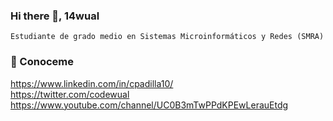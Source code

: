 ### Hi there 👋, 14wual 
```
Estudiante de grado medio en Sistemas Microinformáticos y Redes (SMRA)
```

<div>
  <h3>🚀 Conoceme </h3>

https://www.linkedin.com/in/cpadilla10/ <br>
https://twitter.com/codewual <br>
https://www.youtube.com/channel/UC0B3mTwPPdKPEwLerauEtdg <br>
</div>

<!--
**14wual/14wual** is a ✨ _special_ ✨ repository because its `README.md` (this file) appears on your GitHub profile.

Here are some ideas to get you started:

- 🔭 I’m currently working on ...
- 🌱 I’m currently learning ...
- 👯 I’m looking to collaborate on ...
- 🤔 I’m looking for help with ...
- 💬 Ask me about ...
- 📫 How to reach me: ...
- 😄 Pronouns: ...
- ⚡ Fun fact: ...
-->

